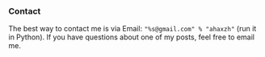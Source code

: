 
### Contact
 The best way to contact me is via Email: `"%s@gmail.com" % "ahaxzh"` (run it in Python). If you have questions about one of my posts, feel free to email me.